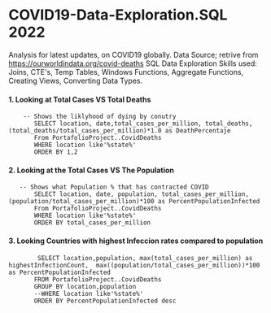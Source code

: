 # COVID19-Data-Exploration.SQL 2022

Analysis for latest updates, on COVID19 globally. Data Source; retrive from https://ourworldindata.org/covid-deaths SQL Data Exploration Skills used: Joins, CTE's, Temp Tables, Windows Functions, Aggregate Functions, Creating Views, Converting Data Types.


 #### 1. Looking at Total Cases VS Total Deaths
        -- Shows the liklyhood of dying by conutry
           SELECT location, date,total_cases_per_million, total_deaths,    (total_deaths/total_cases_per_million)*1.0 as DeathPercentaje
           From PortafolioProject..CovidDeaths
           WHERE location like'%state%'
           ORDER BY 1,2	
#### 2. Looking at the Total Cases VS The Population
       -- Shows what Population % that has contracted COVID 
           SELECT location, date, population, total_cases_per_million,  (population/total_cases_per_million)*100 as PercentPopulationInfected
           From PortafolioProject..CovidDeaths
           WHERE location like'%state%'
           ORDER BY total_cases_per_million
           
#### 3. Looking Countries with highest Infeccion rates compared to population 

            SELECT location,population, max(total_cases_per_million) as highestInfectionCount,  max((population/total_cases_per_million))*100 as PercentPopulationInfected
           FROM PortafolioProject..CovidDeaths
           GROUP BY location,population
           --WHERE location like'%state%'
           ORDER BY PercentPopulationInfected desc

         
         
